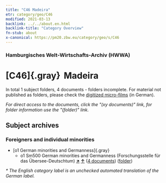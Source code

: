 ```yaml
---
title: "C46 Madeira"
etr: category/geo/C46
modified: 2021-03-13
backlink: ../../about.en.html
backlink-title: "Category Overview"
fn-stub: about
x-canonical: https://pm20.zbw.eu/category/geo/s/C46
---
```


### Hamburgisches Welt-Wirtschafts-Archiv (HWWA)
# [C46]{.gray}&#8201; Madeira&#160; 





In total 1 subject folders, 4 documents - folders incomplete.
For material not published as folders, please check the [digitized micro-films](/film/h1_sh.de.html) (in German).

_For direct access to the documents, click the "(xy documents)" link, for folder information use the "(folder)" link._

## Subject archives



### Foreigners and individual minorities

- [o1 German minorities and Germanness]{.gray}
  - o1 Sm500 German minorities and Germanness (Forschungsstelle für das Übersee-Deutschtum) [**&nearr;**](../../../subject/i/145911/about.en.html "German minorities and Germanness (Forschungsstelle für das Übersee-Deutschtum) (all over the world)") [**&uarr;**](../../../subject/about.en.html#o1_Sm500 "Subject category system") (<a href="https://pm20.zbw.eu/dfgview/sh/141394,145911" title="about: Madeira : German minorities and Germanness (Forschungsstelle für das Übersee-Deutschtum)" target="_blank">4 documents</a>) ([folder](../../../../folder/sh/1413xx/141394/1459xx/145911/about.en.html))


_* The English category label is an unchecked automated translation of the German label._

